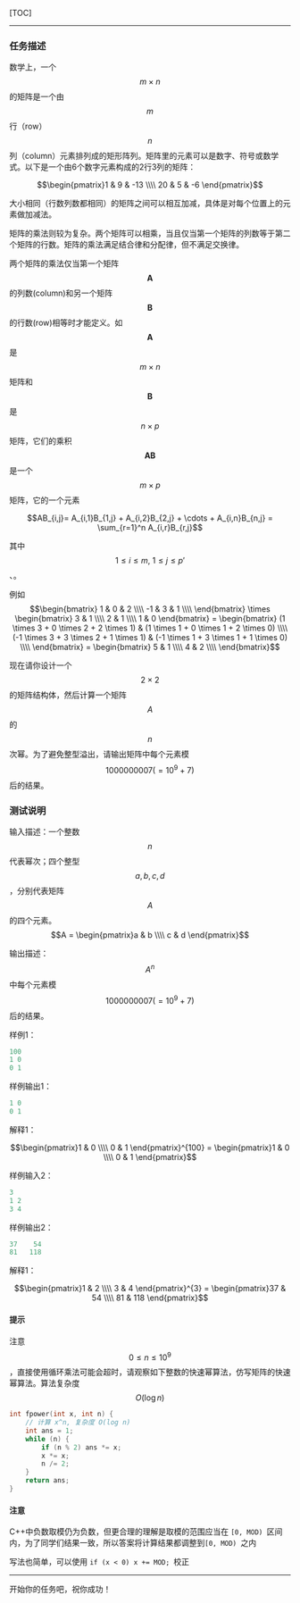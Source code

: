 [TOC]

---

### 任务描述



数学上，一个 $$m \times n$$ 的矩阵是一个由 $$m$$ 行（row）$$n$$ 列（column）元素排列成的矩形阵列。矩阵里的元素可以是数字、符号或数学式。以下是一个由6个数字元素构成的2行3列的矩阵：

$$\begin{pmatrix}1 & 9 & -13 \\\\ 20 & 5 & -6 \end{pmatrix}$$

大小相同（行数列数都相同）的矩阵之间可以相互加减，具体是对每个位置上的元素做加减法。

矩阵的乘法则较为复杂。两个矩阵可以相乘，当且仅当第一个矩阵的列数等于第二个矩阵的行数。矩阵的乘法满足结合律和分配律，但不满足交换律。

两个矩阵的乘法仅当第一个矩阵$$\mathbf{A}$$的列数(column)和另一个矩阵$$\mathbf {B}$$ 的行数(row)相等时才能定义。如$$\mathbf{A}$$是$$m\times n$$矩阵和 $$\mathbf {B}$$ 是 $$n \times p$$ 矩阵，它们的乘积$$\mathbf{AB}$$是一个$$m\times p$$矩阵，它的一个元素

$$AB_{i,j}= A_{i,1}B_{1,j} + A_{i,2}B_{2,j} + \cdots + A_{i,n}B_{n,j} = \sum_{r=1}^n A_{i,r}B_{r,j}$$

其中$$1\leq i\leq m,\ 1\leq j\leq p'$$、。

例如
$$\begin{bmatrix} 1 & 0 & 2 \\\\ -1 & 3 & 1 \\\\  \end{bmatrix} \times \begin{bmatrix} 3 & 1 \\\\  2 & 1 \\\\  1 & 0 \end{bmatrix} = \begin{bmatrix} (1 \times 3  +  0 \times 2  +  2 \times 1) & (1 \times 1   +   0 \times 1   +   2 \times 0) \\\\ (-1 \times 3  +  3 \times 2  +  1 \times 1) & (-1 \times 1   +   3 \times 1   +   1 \times 0) \\\\  \end{bmatrix} = \begin{bmatrix} 5 & 1 \\\\ 4 & 2 \\\\ \end{bmatrix}$$

现在请你设计一个 $$2 \times 2$$ 的矩阵结构体，然后计算一个矩阵 $$A$$ 的 $$n$$ 次幂。为了避免整型溢出，请输出矩阵中每个元素模 $$1000000007 (=10^9+7)$$ 后的结果。



### 测试说明

输入描述：一个整数 $$n$$ 代表幂次；四个整型 $$a, b, c ,d$$ ，分别代表矩阵 $$A$$ 的四个元素。
$$A = \begin{pmatrix}a & b \\\\ c & d \end{pmatrix}$$

输出描述： $$A^n$$ 中每个元素模 $$1000000007 (=10^9+7)$$ 后的结果。

样例1：

```cpp
100 
1 0 
0 1
```

样例输出1：

```cpp
1 0 
0 1
```

解释1：

$$\begin{pmatrix}1 & 0 \\\\ 0 & 1 \end{pmatrix}^{100} = \begin{pmatrix}1 & 0 \\\\ 0 & 1 \end{pmatrix}$$

样例输入2：

```cpp
3 
1 2 
3 4
```

样例输出2：

```cpp
37    54
81   118
```

解释1：

$$\begin{pmatrix}1 & 2 \\\\ 3 & 4 \end{pmatrix}^{3} = \begin{pmatrix}37 & 54 \\\\ 81 & 118 \end{pmatrix}$$

#### 提示

注意$$0\le n \le 10^{9}$$，直接使用循环乘法可能会超时，请观察如下整数的快速幂算法，仿写矩阵的快速幂算法。算法复杂度 $$O(\log n)$$

```cpp
int fpower(int x, int n) {
    // 计算 x^n, 复杂度 O(log n)
    int ans = 1;
    while (n) {
        if (n % 2) ans *= x;
        x *= x;
        n /= 2;
    }
    return ans;
}
```

#### 注意 

C++中负数取模仍为负数，但更合理的理解是取模的范围应当在 `[0, MOD) `区间内，为了同学们结果一致，所以答案将计算结果都调整到`[0, MOD) `之内

写法也简单，可以使用 `if (x < 0) x += MOD; `校正

---
开始你的任务吧，祝你成功！


